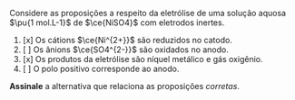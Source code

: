 Considere as proposições a respeito da eletrólise de uma solução aquosa $\pu{1 mol.L-1}$ de $\ce{NiSO4}$ com eletrodos inertes.

1. [x] Os cátions $\ce{Ni^{2+}}$ são reduzidos no catodo.
2. [ ] Os ânions $\ce{SO4^{2-}}$ são oxidados no anodo.
3. [x] Os produtos da eletrólise são níquel metálico e gás oxigênio.
4. [ ] O polo positivo corresponde ao anodo.

**Assinale** a alternativa que relaciona as proposições *corretas*.
